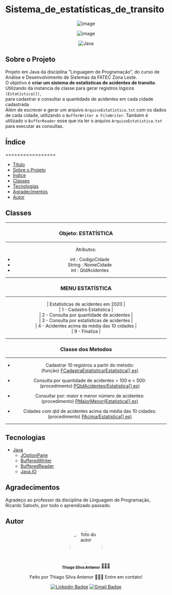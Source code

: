 # Sistema_de_estatísticas_de_transito

<div align="center">
  
![image](https://github.com/thiagosilvaantenor/Sistema_de_transito/assets/99970279/8ecaf147-1984-43da-99ec-345a28850773)

![image](https://github.com/thiagosilvaantenor/Sistema_de_transito/assets/99970279/8246ddff-ce1f-4dd3-abf9-f562d9800c42)

![Java](https://img.shields.io/badge/java-%23ED8B00.svg?style=for-the-badge&logo=openjdk&logoColor=white)
</div>
  
## Sobre o Projeto
Projeto em Java da disciplina "Linguagem de Programação", do curso de Análise e Desenvolvimento de Sistemas da FATEC Zona Leste.<br>
O objetivo é **criar um sistema de estatisticas de acidentes de transito**.<br> Utilizando da instancia de classe para gerar registros lógicos `(Estatística[])`,<br>para cadastrar e consultar a quantidade de acidentes em cada cidade cadastrada
<br>Além de escrever e gerar um arquivo `ArquivoEstatistica.txt` com os dados de cada cidade, utilizando o `BufferWriter e FileWriter`. Também é utilizado o `BufferReader` esse que ira ler o arquivo `ArquivoEstatistica.txt` para executar as consultas. 

## Índice
=================
<!--ts-->
* [Título](#sistema_de_estatísticas_de_transito)
* [Sobre o Projeto](#sobre_o_projeto)
* [Índice](#índice)
* [Classes](#classes)
* [Tecnologias](#tecnologias)
* [Agradecimentos](#agradecimentos)
* [Autor](#autor)
<!--te-->

## Classes
 <div align = "center">
<hr>
   <h3> Objeto: ESTATÍSTICA </h3>
<hr>
   Atributos:
   
* int : CodigoCidade
* String : NomeCidade
* int : QtdAcidentes 
   
<hr>
<h3>MENU ESTATÍSTICA</h3>
<hr>
<!--ts-->
| Estatísticas de acidentes em 2020
|<br>| 1 - Cadastro Estatística
|<br>| 2 - Consulta por quantidade de acidentes
|<br>| 3 - Consulta por estatísticas de acidentes
|<br>| 4 - Acidentes acima da média das 10 cidades
|<br>| 9 - Finaliza |
<!--te-->

<hr> 
<h3>Classe dos Metodos</h3>
<hr>

- Cadastrar 10 registros a partir do metodo:<br>
  (função) [ FCadastraEstatistica(Estatistica[] es)](https://github.com/thiagosilvaantenor/Sistema_de_transito/blob/main/src/ClasseMetodos.java)

- Consulta por quantidade de acidentes > 100 e < 500:<br>
  (procedimento) [PQtdAcidentes(Estatistica[] es)](https://github.com/thiagosilvaantenor/Sistema_de_transito/blob/main/src/ClasseMetodos.java)
  
- Consultar por:  maior e menor número de acidentes:<br>
  (procedimento) [PMaiorMenor(Estatistica[] es)](https://github.com/thiagosilvaantenor/Sistema_de_transito/blob/main/src/ClasseMetodos.java)
  
- Cidades com qtd de acidentes acima da média das 10 cidades:<br> 
  (procedimento) [PAcima(Estatistica[] es)](https://github.com/thiagosilvaantenor/Sistema_de_transito/blob/main/src/ClasseMetodos.java)
<hr>
  
</div>

## Tecnologias
- [Java](https://www.oracle.com/br/java/)
  - [JOptionPane](https://docs.oracle.com/javase/8/docs/api/javax/swing/JOptionPane.html)
  - [BufferedWriter](https://docs.oracle.com/javase/8/docs/api/java/io/BufferedWriter.html)
  - [BufferedReader](https://docs.oracle.com/javase/8/docs/api/java/io/BufferedReader.html)
  - [Java.IO](https://docs.oracle.com/javase/8/docs/api/java/io/package-summary.html)

## Agradecimentos
Agradeço ao professor da disciplina de Linguagem de Programação, Ricardo Satoshi, por todo o aprendizado passado.

## Autor
<div align="center">
<a href="https://www.linkedin.com/in/thiago-antenor/">
<img style="border-radius: 50%;" src="https://avatars.githubusercontent.com/u/99970279?v=4" width="100px;" alt="foto do autor"/>
 <br/>
 <sub><b>Thiago Silva Antenor</b></sub></a> <a href="https://www.linkedin.com/in/thiago-antenor/" title="Linkedin"> 🧑🏾‍💻</a>


Feito por Thiago Silva Antenor 👨🏾‍💻 Entre em contato!

[![Linkedin Badge](https://img.shields.io/badge/-Thiago-blue?style=flat-square&logo=Linkedin&logoColor=white&link=https://www.linkedin.com/in/thiago-antenor/)](https://www.linkedin.com/in/thiago-antenor/) 
[![Gmail Badge](https://img.shields.io/badge/-thiagoantenor31@gmail.com-c14438?style=flat-square&logo=Gmail&logoColor=white&link=mailto:thiagoantenor31.com)](mailto:thiagoantenor31.com)

</div>
